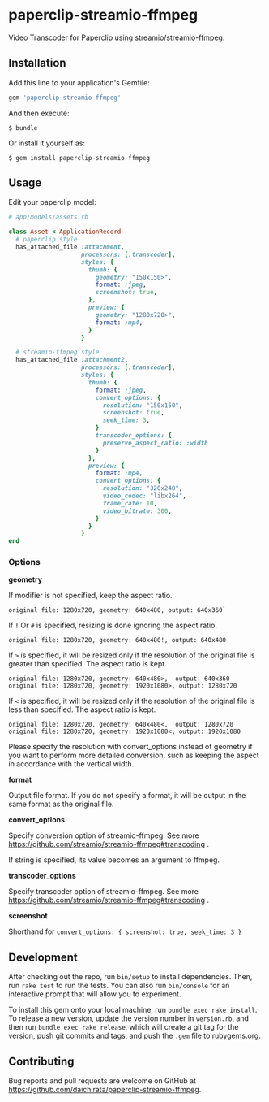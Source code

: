 # paperclip-streamio-ffmpeg

Video Transcoder for Paperclip using [streamio/streamio-ffmpeg](https://github.com/streamio/streamio-ffmpeg).

## Installation

Add this line to your application's Gemfile:

```ruby
gem 'paperclip-streamio-ffmpeg'
```

And then execute:

    $ bundle

Or install it yourself as:

    $ gem install paperclip-streamio-ffmpeg

## Usage

Edit your paperclip model:

``` ruby
# app/models/assets.rb

class Asset < ApplicationRecord
  # paperclip style
  has_attached_file :attachment,
                    processors: [:transcoder],
                    styles: {
                      thumb: {
                        geometry: "150x150>",
                        format: :jpeg,
                        screenshot: true,
                      },
                      preview: {
                        geometry: "1280x720>",
                        format: :mp4,
                      }
                    }

  # streamio-ffmpeg style
  has_attached_file :attachment2,
                    processors: [:transcoder],
                    styles: {
                      thumb: {
                        format: :jpeg,
                        convert_options: {
                          resolution: "150x150",
                          screenshot: true,
                          seek_time: 3,
                        }
                        transcoder_options: {
                          preserve_aspect_ratio: :width
                        }
                      },
                      preview: {
                        format: :mp4,
                        convert_options: {
                          resolution: "320x240",
                          video_codec: "libx264",
                          frame_rate: 10,
                          video_bitrate: 300,
                        }
                      }
                    }
end
```

### Options

**geometry**

If modifier is not specified, keep the aspect ratio.

```
original file: 1280x720, geometry: 640x480, output: 640x360`
```

If `!` Or `#` is specified, resizing is done ignoring the aspect ratio.

```
original file: 1280x720, geometry: 640x480!, output: 640x480
```

If `>` is specified, it will be resized only if the resolution of the original file is greater than specified. The aspect ratio is kept.

```
original file: 1280x720, geometry: 640x480>,  output: 640x360
original file: 1280x720, geometry: 1920x1080>, output: 1280x720
```

If `<` is specified, it will be resized only if the resolution of the original file is less than specified. The aspect ratio is kept.

```
original file: 1280x720, geometry: 640x480<,  output: 1280x720
original file: 1280x720, geometry: 1920x1080<, output: 1920x1080
```

Please specify the resolution with convert_options instead of geometry if you want to perform more detailed conversion, such as keeping the aspect in accordance with the vertical width.

**format**

Output file format. If you do not specify a format, it will be output in the same format as the original file.

**convert_options**

Specify conversion option of streamio-ffmpeg. See more https://github.com/streamio/streamio-ffmpeg#transcoding .

If string is specified, its value becomes an argument to ffmpeg.


**transcoder_options**

Specify transcoder option of streamio-ffmpeg. See more https://github.com/streamio/streamio-ffmpeg#transcoding .

**screenshot**

Shorthand for `convert_options: { screenshot: true, seek_time: 3 }`

## Development

After checking out the repo, run `bin/setup` to install dependencies. Then, run `rake test` to run the tests. You can also run `bin/console` for an interactive prompt that will allow you to experiment.

To install this gem onto your local machine, run `bundle exec rake install`. To release a new version, update the version number in `version.rb`, and then run `bundle exec rake release`, which will create a git tag for the version, push git commits and tags, and push the `.gem` file to [rubygems.org](https://rubygems.org).

## Contributing

Bug reports and pull requests are welcome on GitHub at https://github.com/daichirata/paperclip-streamio-ffmpeg.
